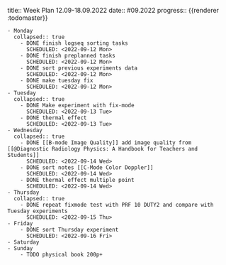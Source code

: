 title:: Week Plan 12.09-18.09.2022
date:: #09.2022
progress:: {{renderer :todomaster}}

	- Monday
	  collapsed:: true
		- DONE finish logseq sorting tasks 
		  SCHEDULED: <2022-09-12 Mon>
		- DONE finish preplanned tasks 
		  SCHEDULED: <2022-09-12 Mon>
		- DONE sort previous experiments data 
		  SCHEDULED: <2022-09-12 Mon>
		- DONE make tuesday fix
		  SCHEDULED: <2022-09-12 Mon>
	- Tuesday
	  collapsed:: true
		- DONE Make experiment with fix-mode
		  SCHEDULED: <2022-09-13 Tue>
		- DONE thermal effect
		  SCHEDULED: <2022-09-13 Tue>
	- Wednesday
	  collapsed:: true
		- DONE [[B-mode Image Quality]] add image quality from [[@Diagnostic Radiology Physics: A Handbook for Teachers and Students]]
		  SCHEDULED: <2022-09-14 Wed>
		- DONE sort notes [[C-Mode Color Doppler]]
		  SCHEDULED: <2022-09-14 Wed>
		- DONE thermal effect multiple point
		  SCHEDULED: <2022-09-14 Wed>
	- Thursday
	  collapsed:: true
		- DONE repeat fixmode test with PRF 10 DUTY2 and compare with Tuesday experiments
		  SCHEDULED: <2022-09-15 Thu>
	- Friday
		- DONE sort Thursday experiment
		  SCHEDULED: <2022-09-16 Fri>
	- Saturday
	- Sunday
		- TODO physical book 200p+